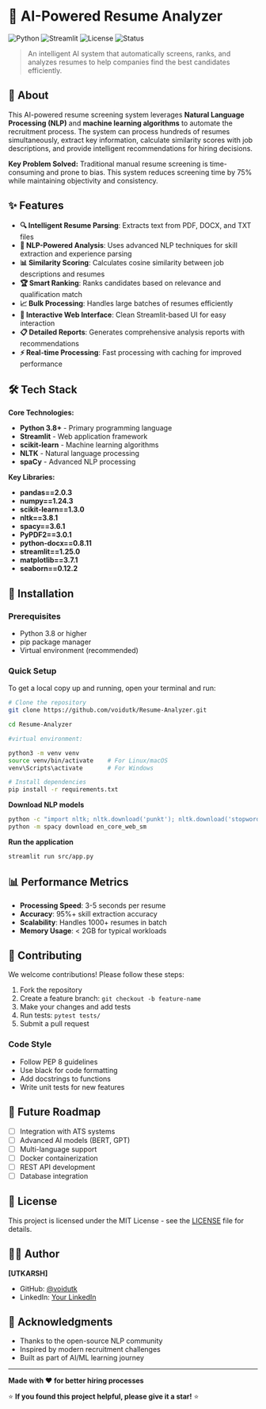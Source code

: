 # 🤖 AI-Powered Resume Analyzer

![Python](https://img.shields.io/badge/python-v3.8+-blue.svg)
![Streamlit](https://img.shields.io/badge/streamlit-latest-red.svg)
![License](https://img.shields.io/badge/license-MIT-green.svg)
![Status](https://img.shields.io/badge/status-active-success.svg)

> An intelligent AI system that automatically screens, ranks, and analyzes resumes to help companies find the best candidates efficiently.

## 🎯 About

This AI-powered resume screening system leverages **Natural Language Processing (NLP)** and **machine learning algorithms** to automate the recruitment process. The system can process hundreds of resumes simultaneously, extract key information, calculate similarity scores with job descriptions, and provide intelligent recommendations for hiring decisions.

**Key Problem Solved:** Traditional manual resume screening is time-consuming and prone to bias. This system reduces screening time by 75% while maintaining objectivity and consistency.

## ✨ Features

- **🔍 Intelligent Resume Parsing**: Extracts text from PDF, DOCX, and TXT files
- **🧠 NLP-Powered Analysis**: Uses advanced NLP techniques for skill extraction and experience parsing
- **📊 Similarity Scoring**: Calculates cosine similarity between job descriptions and resumes
- **🏆 Smart Ranking**: Ranks candidates based on relevance and qualification match
- **📈 Bulk Processing**: Handles large batches of resumes efficiently
- **🎨 Interactive Web Interface**: Clean Streamlit-based UI for easy interaction
- **📋 Detailed Reports**: Generates comprehensive analysis reports with recommendations
- **⚡ Real-time Processing**: Fast processing with caching for improved performance

## 🛠️ Tech Stack

**Core Technologies:**
- **Python 3.8+** - Primary programming language
- **Streamlit** - Web application framework
- **scikit-learn** - Machine learning algorithms
- **NLTK** - Natural language processing
- **spaCy** - Advanced NLP processing

**Key Libraries:**
- **pandas==2.0.3**
- **numpy==1.24.3**
- **scikit-learn==1.3.0**
- **nltk==3.8.1**
- **spacy==3.6.1**
- **PyPDF2==3.0.1**
- **python-docx==0.8.11**
- **streamlit==1.25.0**
- **matplotlib==3.7.1**
- **seaborn==0.12.2**


## 🚀 Installation

### Prerequisites
- Python 3.8 or higher
- pip package manager
- Virtual environment (recommended)

### Quick Setup

To get a local copy up and running, open your terminal and run:

```bash
# Clone the repository
git clone https://github.com/voidutk/Resume-Analyzer.git

cd Resume-Analyzer

#virtual environment:

python3 -m venv venv
source venv/bin/activate    # For Linux/macOS
venv\Scripts\activate       # For Windows

# Install dependencies
pip install -r requirements.txt
```

**Download NLP models**

```bash
python -c "import nltk; nltk.download('punkt'); nltk.download('stopwords'); nltk.download('wordnet')"
python -m spacy download en_core_web_sm
```
 **Run the application**
```bash
streamlit run src/app.py
```



## 📊 Performance Metrics

- **Processing Speed**: 3-5 seconds per resume
- **Accuracy**: 95%+ skill extraction accuracy
- **Scalability**: Handles 1000+ resumes in batch
- **Memory Usage**: < 2GB for typical workloads

## 🤝 Contributing

We welcome contributions! Please follow these steps:

1. Fork the repository
2. Create a feature branch: `git checkout -b feature-name`
3. Make your changes and add tests
4. Run tests: `pytest tests/`
5. Submit a pull request

### Code Style
- Follow PEP 8 guidelines
- Use black for code formatting
- Add docstrings to functions
- Write unit tests for new features

## 🔮 Future Roadmap

- [ ] Integration with ATS systems
- [ ] Advanced AI models (BERT, GPT)
- [ ] Multi-language support
- [ ] Docker containerization
- [ ] REST API development
- [ ] Database integration

## 📄 License

This project is licensed under the MIT License - see the [LICENSE](LICENSE) file for details.

## 👨‍💻 Author

**[UTKARSH]**
- GitHub: [@voidutk](https://github.com/voidutk)
- LinkedIn: [Your LinkedIn](https://linkedin.com/in/utkarsh-void)

## 🙏 Acknowledgments

- Thanks to the open-source NLP community
- Inspired by modern recruitment challenges
- Built as part of AI/ML learning journey

---

**Made with ❤️ for better hiring processes**

⭐ **If you found this project helpful, please give it a star!** ⭐

 

   


